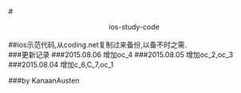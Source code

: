 #<center>ios-study-code</center>
<br>
##ios示范代码,从coding.net复制过来备份,以备不时之需.
<br>
###更新记录
###2015.08.06 增加oc_4
###2015.08.05 增加oc_2,oc_3
###2015.08.04 增加c_6,C_7,oc_1


###by KanaanAusten